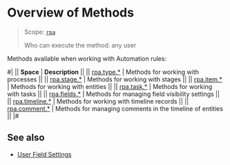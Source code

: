 # Overview of Methods

> Scope: [`rpa`](../../scopes/permissions.md)
>
> Who can execute the method: any user

Methods available when working with Automation rules:

#|
|| **Space** | **Description** ||
|| [rpa.type.*](./type/index.md) | Methods for working with processes ||
|| [rpa.stage.*](./stage/index.md) | Methods for working with stages ||
|| [rpa.item.*](./item/index.md) | Methods for working with entities ||
|| [rpa.task.*](./task/index.md) | Methods for working with tasks ||
|| [rpa.fields.*](./fields/index.md) | Methods for managing field visibility settings ||
|| [rpa.timeline.*](./timeline/index.md) | Methods for working with timeline records ||
|| [rpa.comment.*](./comment/index.md) | Methods for managing comments in the timeline of entities ||
|#

## See also

- [User Field Settings](../../crm/universal/userfieldconfig/index.md)